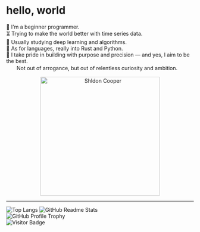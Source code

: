 # hello, world

🐥 I'm a beginner programmer.<br>
⏳ Trying to make the world better with time series data.<br>
🧠 Usually studying deep learning and algorithms.<br>
🤖 As for languages, really into Rust and Python.<br>
🚀 I take pride in building with purpose and precision — and yes, I aim to be the best.<br>
　　Not out of arrogance, but out of relentless curiosity and ambition.<br>
<div style="text-align: center;">
  <img src="https://media3.giphy.com/media/v1.Y2lkPTc5MGI3NjExdjI1ZDcydTRxb3M4YnZ4Nmx2NnZjaTZoM2lwZ3N4dWJqcnRpejBldiZlcD12MV9pbnRlcm5hbF9naWZfYnlfaWQmY3Q9Zw/C1dmtEuMtJqMg/giphy.gif" width="320" alt="Shldon Cooper"/>
</div>

---
![Top Langs](https://github-readme-stats.vercel.app/api/top-langs/?username=TheRealGo&layout=compact)
![GitHub Readme Stats](https://github-readme-stats.vercel.app/api?username=TheRealGo&show_icons=true)<br>
![GitHub Profile Trophy](https://github-profile-trophy.vercel.app/?username=TheRealGo)<br>
![Visitor Badge](https://visitor-badge.laobi.icu/badge?page_id=TheRealGo.TheRealGo)

<!--
**TheRealGo/TheRealGo** is a ✨ _special_ ✨ repository because its `README.md` (this file) appears on your GitHub profile.

Here are some ideas to get you started:

- 🔭 I’m currently working on ...
- 🌱 I’m currently learning ...
- 👯 I’m looking to collaborate on ...
- 🤔 I’m looking for help with ...
- 💬 Ask me about ...
- 📫 How to reach me: ...
- 😄 Pronouns: ...
- ⚡ Fun fact: ...
-->
